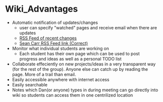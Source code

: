 Wiki\_Advantages
================

-   Automatic notification of updates/changes
    -   user can specify "watched" pages and receive email when there are updates
    -   [RSS Feed of recent changes](http://gamescrafters.berkeley.edu/wiki/index.php?title=Special:Recentchanges&feed=rss)
    -   [Sean Carr RSS Feed link (Correct)](http://www.seancarr.net/gcwiki/index.php?title=Special:Recentchanges&feed=rss)
-   Monitor what individual students are working on
    -   Each student has their own page which can be used to post progress and ideas as well as a personal TODO list
-   Collaborate effeciently on new projects/ideas in a very transparent way (for the rest of the group). Anyone else can catch up by reading the page. More of a trail than email.
-   Easily accessible anywhere with internet access
-   Easily searchable
-   Notes which Dan(or anyone) types in during meeting can go directly into wiki so students can access them in one centrilized location

